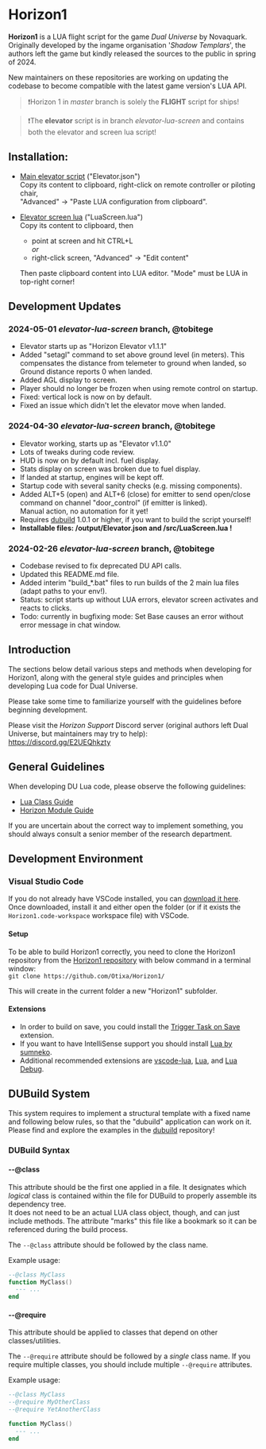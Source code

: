 # Horizon1

**Horizon1** is a LUA flight script for the game *Dual Universe* by Novaquark.  
Originally developed by the ingame organisation '*Shadow Templars*', the authors left the game but kindly
released the sources to the public in spring of 2024.

New maintainers on these repositories are working on updating the codebase to become compatible with the latest game version's LUA API.

> ❗Horizon 1 in *master* branch is solely the **FLIGHT** script for ships!

> ❗The **elevator** script is in branch *elevator-lua-screen* and contains both the elevator and screen lua script!

## **Installation:**

* [Main elevator script](https://github.com/tobitege/horizon1/blob/elevator-lua-screen/output/Elevator.json) ("Elevator.json")  
Copy its content to clipboard, right-click on remote controller or piloting chair,  
"Advanced" -> "Paste LUA configuration from clipboard".

* [Elevator screen lua](https://github.com/tobitege/horizon1/blob/elevator-lua-screen/src/LuaScreen.lua) ("LuaScreen.lua")  
Copy its content to clipboard, then  
  * point at screen and hit CTRL+L  
  *or*  
  * right-click screen, "Advanced" -> "Edit content"  

  Then paste clipboard content into LUA editor. "Mode" must be LUA in top-right corner!

## Development Updates

### 2024-05-01 *elevator-lua-screen* branch, @tobitege

* Elevator starts up as "Horizon Elevator v1.1.1"
* Added "setagl" command to set above ground level (in meters). This compensates the distance from telemeter to ground when landed, so Ground distance reports 0 when landed.
* Added AGL display to screen.
* Player should no longer be frozen when using remote control on startup.
* Fixed: vertical lock is now on by default.
* Fixed an issue which didn't let the elevator move when landed.

### 2024-04-30 *elevator-lua-screen* branch, @tobitege

* Elevator working, starts up as "Elevator v1.1.0"
* Lots of tweaks during code review.
* HUD is now on by default incl. fuel display.
* Stats display on screen was broken due to fuel display.
* If landed at startup, engines will be kept off.
* Startup code with several sanity checks (e.g. missing components).
* Added ALT+5 (open) and ALT+6 (close) for emitter to send open/close  
command on channel "door_control" (if emitter is linked).  
Manual action, no automation for it yet!
* Requires [dubuild](https://github.com/Otixa/dubuild/releases) 1.0.1 or higher, if you want to build the script yourself!
* **Installable files: /output/Elevator.json and /src/LuaScreen.lua !**

### 2024-02-26 *elevator-lua-screen* branch, @tobitege

* Codebase revised to fix deprecated DU API calls.
* Updated this README.md file.
* Added interim "build_\*.bat" files to run builds of the 2 main lua files (adapt paths to your env!).
* Status: script starts up without LUA errors, elevator screen activates and reacts to clicks.
* Todo: currently in bugfixing mode: Set Base causes an error without error message in chat window.

## Introduction

The sections below detail various steps and methods when developing for Horizon1, along with the general style guides and principles when developing Lua code for Dual Universe.

Please take some time to familiarize yourself with the guidelines before beginning development.

Please visit the *Horizon Support* Discord server (original authors left Dual Universe, but maintainers may try to help):  
https://discord.gg/E2UEQhkzty

## General Guidelines

When developing DU Lua code, please observe the following guidelines:

- [Lua Class Guide](Class-Guidelines)
- [Horizon Module Guide](HorizonModule-Guidelines)

If you are uncertain about the correct way to implement something, you should always consult a senior member of the research department.

## Development Environment

### Visual Studio Code

If you do not already have VSCode installed, you can [download it here](https://code.visualstudio.com/download). Once downloaded, install it and either open the folder (or if it exists the `Horizon1.code-workspace` workspace file) with VSCode.

#### Setup

To be able to build Horizon1 correctly, you need to clone the Horizon1 repository from the [Horizon1 repository](https://github.com/Otixa/Horizon1/) with below command in a terminal window:  
`git clone https://github.com/Otixa/Horizon1/`

This will create in the current folder a new "Horizon1" subfolder.  

#### Extensions

* In order to build on save, you could install the [Trigger Task on Save](https://marketplace.visualstudio.com/items?itemName=Gruntfuggly.triggertaskonsave) extension.  
* If you want to have IntelliSense support you should install [Lua by sumneko](https://marketplace.visualstudio.com/items?itemName=sumneko.lua).  
* Additional recommended extensions are [vscode-lua](https://marketplace.visualstudio.com/items?itemName=trixnz.vscode-lua), [Lua](https://marketplace.visualstudio.com/items?itemName=keyring.Lua), and [Lua Debug](https://marketplace.visualstudio.com/items?itemName=actboy168.lua-debug).

## DUBuild System

This system requires to implement a structural template with a fixed name and following below rules, so that the "dubuild" application can work on it.
Please find and explore the examples in the [dubuild](https://github.com/Otixa/dubuild) repository!

### DUBuild Syntax

#### --@class

This attribute should be the first one applied in a file. It designates which *logical* class is contained within the file for DUBuild to properly assemble its dependency tree.  
It does not need to be an actual LUA class object, though, and can just include methods. The attribute "marks" this file like a bookmark so it can be referenced during the build process.

The `--@class` attribute should be followed by the class name.

Example usage:

```lua
--@class MyClass
function MyClass()
  --- ...
end
```

#### --@require

This attribute should be applied to classes that depend on other classes/utilities.

The `--@require` attribute should be followed by a _single_ class name. If you require multiple classes, you should include multiple `--@require` attributes.

Example usage:

```lua
--@class MyClass
--@require MyOtherClass
--@require YetAnotherClass

function MyClass()
  --- ...
end
```
